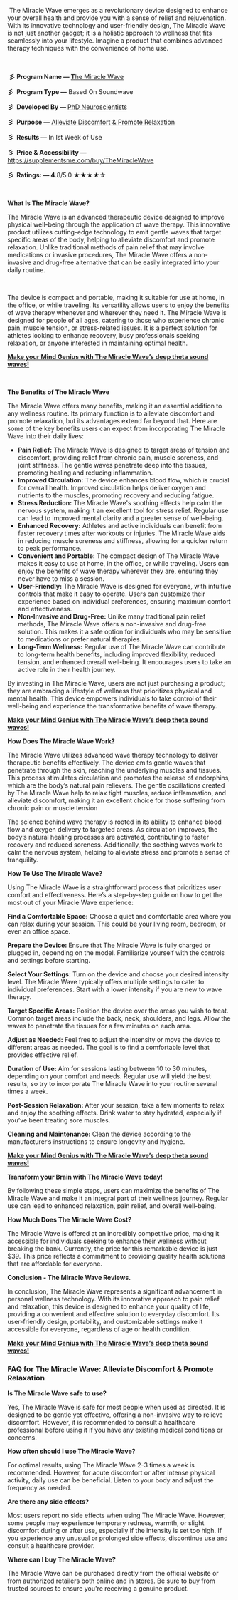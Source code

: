 <p><span style="font-weight: 400;">&nbsp;The Miracle Wave emerges as a revolutionary device designed to enhance your overall health and provide you with a sense of relief and rejuvenation. With its innovative technology and user-friendly design, The Miracle Wave is not just another gadget; it is a holistic approach to wellness that fits seamlessly into your lifestyle. Imagine a product that combines advanced therapy techniques with the convenience of home use.&nbsp;</span></p>
<p>&nbsp;</p>
<p><strong>&nbsp;彡 Program Name &mdash; </strong><a href="https://supplementsme.com/buy/TheMiracleWave"><strong>T</strong><span style="font-weight: 400;">he Miracle Wave</span></a></p>
<p><strong>彡&nbsp; Program Type &mdash;</strong><span style="font-weight: 400;"> Based On Soundwave</span></p>
<p><strong>彡&nbsp; Developed By &mdash; </strong><a href="https://supplementsme.com/buy/TheMiracleWave"><span style="font-weight: 400;">PhD Neuroscientists</span></a></p>
<p><strong>彡&nbsp; Purpose &mdash;</strong> <a href="https://supplementsme.com/buy/TheMiracleWave"><span style="font-weight: 400;">Alleviate Discomfort &amp; Promote Relaxation</span></a></p>
<p><strong>彡&nbsp; Results &mdash;</strong><span style="font-weight: 400;"> In Ist Week of Use</span></p>
<p><strong>彡&nbsp; Price &amp; Accessibility &mdash; </strong><a href="https://supplementsme.com/buy/TheMiracleWave"><span style="font-weight: 400;">https://supplementsme.com/buy/TheMiracleWave</span></a></p>
<p><strong>彡&nbsp; Ratings: &mdash; 4</strong><span style="font-weight: 400;">.8/5.0 </span><span style="font-weight: 400;">★★★★☆</span></p>
<p>&nbsp;</p>
<p><strong>What Is The Miracle Wave?</strong></p>
<p><span style="font-weight: 400;">The Miracle Wave is an advanced therapeutic device designed to improve physical well-being through the application of wave therapy. This innovative product utilizes cutting-edge technology to emit gentle waves that target specific areas of the body, helping to alleviate discomfort and promote relaxation. Unlike traditional methods of pain relief that may involve medications or invasive procedures, The Miracle Wave offers a non-invasive and drug-free alternative that can be easily integrated into your daily routine.</span></p>
<p>&nbsp;</p>
<p><span style="font-weight: 400;">The device is compact and portable, making it suitable for use at home, in the office, or while traveling. Its versatility allows users to enjoy the benefits of wave therapy whenever and wherever they need it. The Miracle Wave is designed for people of all ages, catering to those who experience chronic pain, muscle tension, or stress-related issues. It is a perfect solution for athletes looking to enhance recovery, busy professionals seeking relaxation, or anyone interested in maintaining optimal health.</span></p>
<p><a href="https://supplementsme.com/buy/TheMiracleWave"><strong>Make your Mind Genius with The Miracle Wave&rsquo;s deep theta sound waves!</strong></a></p>
<p>&nbsp;</p>
<p><strong>The Benefits of The Miracle Wave</strong></p>
<p><span style="font-weight: 400;">The Miracle Wave offers many benefits, making it an essential addition to any wellness routine. Its primary function is to alleviate discomfort and promote relaxation, but its advantages extend far beyond that. Here are some of the key benefits users can expect from incorporating The Miracle Wave into their daily lives:</span></p>
<ul>
<li style="font-weight: 400;"><strong>Pain Relief:</strong><span style="font-weight: 400;"> The Miracle Wave is designed to target areas of tension and discomfort, providing relief from chronic pain, muscle soreness, and joint stiffness. The gentle waves penetrate deep into the tissues, promoting healing and reducing inflammation.</span></li>
<li style="font-weight: 400;"><strong>Improved Circulation:</strong><span style="font-weight: 400;"> The device enhances blood flow, which is crucial for overall health. Improved circulation helps deliver oxygen and nutrients to the muscles, promoting recovery and reducing fatigue.</span></li>
<li style="font-weight: 400;"><strong>Stress Reduction:</strong><span style="font-weight: 400;"> The Miracle Wave's soothing effects help calm the nervous system, making it an excellent tool for stress relief. Regular use can lead to improved mental clarity and a greater sense of well-being.</span></li>
<li style="font-weight: 400;"><strong>Enhanced Recovery:</strong><span style="font-weight: 400;"> Athletes and active individuals can benefit from faster recovery times after workouts or injuries. The Miracle Wave aids in reducing muscle soreness and stiffness, allowing for a quicker return to peak performance.</span></li>
<li style="font-weight: 400;"><strong>Convenient and Portable:</strong><span style="font-weight: 400;"> The compact design of The Miracle Wave makes it easy to use at home, in the office, or while traveling. Users can enjoy the benefits of wave therapy wherever they are, ensuring they never have to miss a session.</span></li>
<li style="font-weight: 400;"><strong>User-Friendly:</strong><span style="font-weight: 400;"> The Miracle Wave is designed for everyone, with intuitive controls that make it easy to operate. Users can customize their experience based on individual preferences, ensuring maximum comfort and effectiveness.</span></li>
<li style="font-weight: 400;"><strong>Non-Invasive and Drug-Free:</strong><span style="font-weight: 400;"> Unlike many traditional pain relief methods, The Miracle Wave offers a non-invasive and drug-free solution. This makes it a safe option for individuals who may be sensitive to medications or prefer natural therapies.</span></li>
<li style="font-weight: 400;"><strong>Long-Term Wellness:</strong><span style="font-weight: 400;"> Regular use of The Miracle Wave can contribute to long-term health benefits, including improved flexibility, reduced tension, and enhanced overall well-being. It encourages users to take an active role in their health journey.</span></li>
</ul>
<p><span style="font-weight: 400;">By investing in The Miracle Wave, users are not just purchasing a product; they are embracing a lifestyle of wellness that prioritizes physical and mental health. This device empowers individuals to take control of their well-being and experience the transformative benefits of wave therapy.</span></p>
<p><a href="https://supplementsme.com/buy/TheMiracleWave"><strong>Make your Mind Genius with The Miracle Wave&rsquo;s deep theta sound waves!</strong></a></p>
<p><strong>How Does The Miracle Wave Work?</strong></p>
<p><span style="font-weight: 400;">The Miracle Wave utilizes advanced wave therapy technology to deliver therapeutic benefits effectively. The device emits gentle waves that penetrate through the skin, reaching the underlying muscles and tissues. This process stimulates circulation and promotes the release of endorphins, which are the body&rsquo;s natural pain relievers. The gentle oscillations created by The Miracle Wave help to relax tight muscles, reduce inflammation, and alleviate discomfort, making it an excellent choice for those suffering from chronic pain or muscle tension</span></p>
<p><span style="font-weight: 400;">The science behind wave therapy is rooted in its ability to enhance blood flow and oxygen delivery to targeted areas. As circulation improves, the body&rsquo;s natural healing processes are activated, contributing to faster recovery and reduced soreness. Additionally, the soothing waves work to calm the nervous system, helping to alleviate stress and promote a sense of tranquility.</span></p>
<p><strong>How To Use The Miracle Wave?</strong></p>
<p><span style="font-weight: 400;">Using The Miracle Wave is a straightforward process that prioritizes user comfort and effectiveness. Here&rsquo;s a step-by-step guide on how to get the most out of your Miracle Wave experience:</span></p>
<p><strong>Find a Comfortable Space:</strong><span style="font-weight: 400;"> Choose a quiet and comfortable area where you can relax during your session. This could be your living room, bedroom, or even an office space.</span></p>
<p><strong>Prepare the Device: </strong><span style="font-weight: 400;">Ensure that The Miracle Wave is fully charged or plugged in, depending on the model. Familiarize yourself with the controls and settings before starting.</span></p>
<p><strong>Select Your Settings:</strong><span style="font-weight: 400;"> Turn on the device and choose your desired intensity level. The Miracle Wave typically offers multiple settings to cater to individual preferences. Start with a lower intensity if you are new to wave therapy.</span></p>
<p><strong>Target Specific Areas:</strong><span style="font-weight: 400;"> Position the device over the areas you wish to treat. Common target areas include the back, neck, shoulders, and legs. Allow the waves to penetrate the tissues for a few minutes on each area.</span></p>
<p><strong>Adjust as Needed:</strong><span style="font-weight: 400;"> Feel free to adjust the intensity or move the device to different areas as needed. The goal is to find a comfortable level that provides effective relief.</span></p>
<p><strong>Duration of Use: </strong><span style="font-weight: 400;">Aim for sessions lasting between 10 to 30 minutes, depending on your comfort and needs. Regular use will yield the best results, so try to incorporate The Miracle Wave into your routine several times a week.</span></p>
<p><strong>Post-Session Relaxation: </strong><span style="font-weight: 400;">After your session, take a few moments to relax and enjoy the soothing effects. Drink water to stay hydrated, especially if you&rsquo;ve been treating sore muscles.</span></p>
<p><strong>Cleaning and Maintenance:</strong><span style="font-weight: 400;"> Clean the device according to the manufacturer&rsquo;s instructions to ensure longevity and hygiene.</span></p>
<p><a href="https://supplementsme.com/buy/TheMiracleWave"><strong>Make your Mind Genius with The Miracle Wave&rsquo;s deep theta sound waves!</strong></a></p>
<p><strong>Transform your Brain with The Miracle Wave today!</strong></p>
<p><span style="font-weight: 400;">By following these simple steps, users can maximize the benefits of The Miracle Wave and make it an integral part of their wellness journey. Regular use can lead to enhanced relaxation, pain relief, and overall well-being.</span></p>
<p><strong>How Much Does The Miracle Wave Cost?</strong></p>
<p><span style="font-weight: 400;">The Miracle Wave is offered at an incredibly competitive price, making it accessible for individuals seeking to enhance their wellness without breaking the bank. Currently, the price for this remarkable device is just $39. This price reflects a commitment to providing quality health solutions that are affordable for everyone.</span></p>
<p><strong>Conclusion - The Miracle Wave Reviews.</strong></p>
<p><span style="font-weight: 400;">In conclusion, The Miracle Wave represents a significant advancement in personal wellness technology. With its innovative approach to pain relief and relaxation, this device is designed to enhance your quality of life, providing a convenient and effective solution to everyday discomfort. Its user-friendly design, portability, and customizable settings make it accessible for everyone, regardless of age or health condition.</span></p>
<p><a href="https://supplementsme.com/buy/TheMiracleWave"><strong>Make your Mind Genius with The Miracle Wave&rsquo;s deep theta sound waves!</strong></a></p>
<h3><strong>FAQ for The Miracle Wave: Alleviate Discomfort &amp; Promote Relaxation</strong></h3>
<p><strong>Is The Miracle Wave safe to use?</strong></p>
<p><span style="font-weight: 400;">Yes, The Miracle Wave is safe for most people when used as directed. It is designed to be gentle yet effective, offering a non-invasive way to relieve discomfort. However, it is recommended to consult a healthcare professional before using it if you have any existing medical conditions or concerns.</span></p>
<p><strong>How often should I use The Miracle Wave?&nbsp;</strong></p>
<p><span style="font-weight: 400;">For optimal results, using The Miracle Wave 2-3 times a week is recommended. However, for acute discomfort or after intense physical activity, daily use can be beneficial. Listen to your body and adjust the frequency as needed.</span></p>
<p><strong>Are there any side effects?&nbsp;</strong></p>
<p><span style="font-weight: 400;">Most users report no side effects when using The Miracle Wave. However, some people may experience temporary redness, warmth, or slight discomfort during or after use, especially if the intensity is set too high. If you experience any unusual or prolonged side effects, discontinue use and consult a healthcare provider.</span></p>
<p><strong>Where can I buy The Miracle Wave?&nbsp;</strong></p>
<p><span style="font-weight: 400;">The Miracle Wave can be purchased directly from the official website or from authorized retailers both online and in stores. Be sure to buy from trusted sources to ensure you're receiving a genuine product.</span></p>
